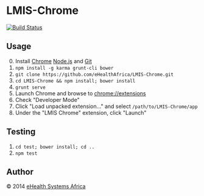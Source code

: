 # LMIS-Chrome

[![Build Status](https://travis-ci.org/eHealthAfrica/LMIS-Chrome.png?branch=master)](https://travis-ci.org/eHealthAfrica/LMIS-Chrome)

## Usage

0. Install [Chrome][] [Node.js][] and [Git][]
1. `npm install -g karma grunt-cli bower`
2. `git clone https://github.com/eHealthAfrica/LMIS-Chrome.git`
3. `cd LMIS-Chrome && npm install; bower install`
4. `grunt serve`
5. Launch Chrome and browse to [chrome://extensions][]
6. Check "Developer Mode"
7. Click "Load unpacked extension…" and select `/path/to/LMIS-Chrome/app`
8. Under the "LMIS Chrome" extension, click "Launch"

[Chrome]: https://www.google.com/intl/en/chrome/
[Node.js]: http://nodejs.org
[Git]: http://git-scm.com
[chrome://extensions]: chrome://extensions

## Testing

1. `cd test; bower install; cd ..`
2. `npm test`

## Author

© 2014 [eHealth Systems Africa](http://ehealthafrica.org)
